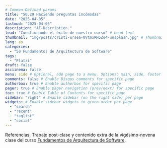 ```yaml
---
# Common-Defined params
title: "50.29 Haciendo preguntas incómodas"
date: "2025-04-05"
lastmod: "2025-04-05"
description: "AI-Description."
lead: "Cuestionando el éxito de nuestro curso" # Lead text
thumbnail: "img/posts/cristi-ursea-0VtmxRH5Zo4-unsplash.jpg" # Thumbnail image
lang: es
categories:
  - "50 Fundamentos de Arquitectura de Software"
tags:
  - "Platzi"
draft: false
asciinema: false
menu: side # Optional, add page to a menu. Options: main, side, footer
comments: false # Enable Disqus comments for specific page
authorbox: true # Enable authorbox for specific page
pager: true # Enable pager navigation (prev/next) for specific page
toc: true # Enable Table of Contents for specific page
sidebar: "right" # Enable sidebar (on the right side) per page
widgets: # Enable sidebar widgets in given order per page
  - "search"
  - "recent"
  - "taglist"
  - "social"
---
```


Referencias, Trabajo post-clase y contenido extra de la vigésimo-novena clase del curso [Fundamentos de Arquitectura de Software](https://platzi.com/). 

<!--more-->

